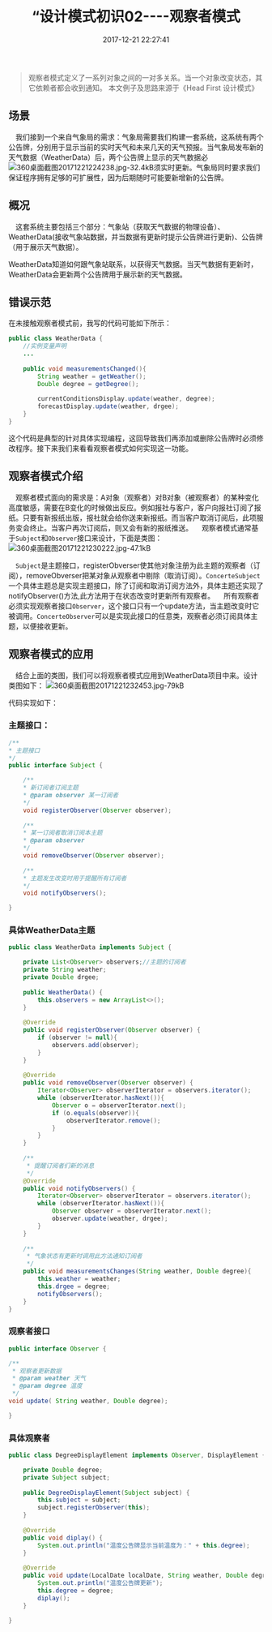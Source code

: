 ﻿---
layout: 'n'
title: “设计模式初识02----观察者模式
date: 2017-12-21 22:27:41
tags:
    - Java
    - 设计模式
---

 >观察者模式定义了一系列对象之间的一对多关系。当一个对象改变状态，其它依赖者都会收到通知。
 本文例子及思路来源于《Head First 设计模式》
 <!--more-->
 ## 场景 
 &ensp;&ensp;我们接到一个来自气象局的需求：气象局需要我们构建一套系统，这系统有两个公告牌，分别用于显示当前的实时天气和未来几天的天气预报。当气象局发布新的天气数据（WeatherData）后，两个公告牌上显示的天气数据必![360桌面截图20171221224238.jpg-32.4kB][1]须实时更新。气象局同时要求我们保证程序拥有足够的可扩展性，因为后期随时可能要新增新的公告牌。
 
 ## 概况
 &ensp;&ensp;这套系统主要包括三个部分：气象站（获取天气数据的物理设备）、WeatherData(接收气象站数据，并当数据有更新时提示公告牌进行更新)、公告牌（用于展示天气数据）。


  WeatherData知道如何跟气象站联系，以获得天气数据。当天气数据有更新时，WeatherData会更新两个公告牌用于展示新的天气数据。

## 错误示范

在未接触观察者模式前，我写的代码可能如下所示：
```java
public class WeatherData {
    //实例变量声明
    ...
    
    public void measurementsChanged(){
        String weather = getWeather();
        Double degree = getDegree();
        
        currentConditionsDisplay.update(weather, degree);
        forecastDisplay.update(weather, drgee);
    }
}
```

这个代码是典型的针对具体实现编程，这回导致我们再添加或删除公告牌时必须修改程序。接下来我们来看看观察者模式如何实现这一功能。

## 观察者模式介绍
&ensp;&ensp;观察者模式面向的需求是：A对象（观察者）对B对象（被观察者）的某种变化高度敏感，需要在B变化的时候做出反应。例如报社与客户，客户向报社订阅了报纸。只要有新报纸出版，报社就会给你送来新报纸。而当客户取消订阅后，此项服务变会终止。当客户再次订阅后，则又会有新的报纸推送。
&ensp;&ensp;观察者模式通常基于`Subject`和`Observer`接口来设计，下面是类图：
![360桌面截图20171221230222.jpg-47.1kB][2]


 &ensp;&ensp;`Subject`是主题接口，registerObverser使其他对象注册为此主题的观察者（订阅），removeObverser把某对象从观察者中剔除（取消订阅）。`ConcerteSubject`一个具体主题总是实现主题接口，除了订阅和取消订阅方法外，具体主题还实现了notifyObserver()方法,此方法用于在状态改变时更新所有观察者。
 &ensp;&ensp;所有观察者必须实现观察者接口`Observer`，这个接口只有一个update方法，当主题改变时它被调用。`ConcerteObserver`可以是实现此接口的任意类，观察者必须订阅具体主题，以便接收更新。
  
## 观察者模式的应用
&ensp;&ensp;结合上面的类图，我们可以将观察者模式应用到WeatherData项目中来。设计类图如下：
![360桌面截图20171221232453.jpg-79kB][3]

代码实现如下：

### 主题接口：
```java
/**
* 主题接口
*/
public interface Subject {

    /**
    * 新订阅者订阅主题
    * @param observer 某一订阅者
    */
    void registerObserver(Observer observer);
    
    /**
    * 某一订阅者取消订阅本主题
    * @param observer
    */
    void removeObserver(Observer observer);
    
    /**
    * 主题发生改变时用于提醒所有订阅者
    */
    void notifyObservers();

}
```

### 具体WeatherData主题
```java
public class WeatherData implements Subject {

    private List<Observer> observers;//主题的订阅者
    private String weather;
    private Double drgee;
    
    public WeatherData() {
        this.observers = new ArrayList<>();
    }
    
    @Override
    public void registerObserver(Observer observer) {
        if (observer != null){
            observers.add(observer);
        }
    }
    
    @Override
    public void removeObserver(Observer observer) {
        Iterator<Observer> observerIterator = observers.iterator();
        while (observerIterator.hasNext()){
            Observer o = observerIterator.next();
            if (o.equals(observer)){
                observerIterator.remove();
            }
        }
    }
    
    /**
     * 提醒订阅者们新的消息
     */
    @Override
    public void notifyObservers() {
        Iterator<Observer> observerIterator = observers.iterator();
        while (observerIterator.hasNext()){
            Observer observer = observerIterator.next();
            observer.update(weather, drgee);
        }
    }
    
    /**
     * 气象状态有更新时调用此方法通知订阅者
     */
    public void measurementsChanges(String weather, Double degree){
        this.weather = weather;
        this.drgee = degree;
        notifyObservers();
    }
}
```

### 观察者接口

```java
public interface Observer {

/**
 * 观察者更新数据
 * @param weather 天气
 * @param degree 温度
 */
void update( String weather, Double degree);

}
```

### 具体观察者

```java
public class DegreeDisplayElement implements Observer, DisplayElement {

    private Double degree;
    private Subject subject;
    
    public DegreeDisplayElement(Subject subject) {
        this.subject = subject;
        subject.registerObserver(this);
    }
    
    @Override
    public void diplay() {
        System.out.println("温度公告牌显示当前温度为：" + this.degree);
    }
    
    @Override
    public void update(LocalDate localDate, String weather, Double degree) {
        System.out.println("温度公告牌更新");
        this.degree = degree;
        diplay();
    }

}

```
 



  [1]: http://static.zybuluo.com/hewei0928/5qtxrxztwzww40s0gt4c1ns6/360%E6%A1%8C%E9%9D%A2%E6%88%AA%E5%9B%BE20171221224238.jpg
  [2]: http://static.zybuluo.com/hewei0928/w14nub5mlj292arvz2pv60q1/360%E6%A1%8C%E9%9D%A2%E6%88%AA%E5%9B%BE20171221230222.jpg
  [3]: http://static.zybuluo.com/hewei0928/qu2s13nuprq8wsosckukxlmy/360%E6%A1%8C%E9%9D%A2%E6%88%AA%E5%9B%BE20171221232453.jpg